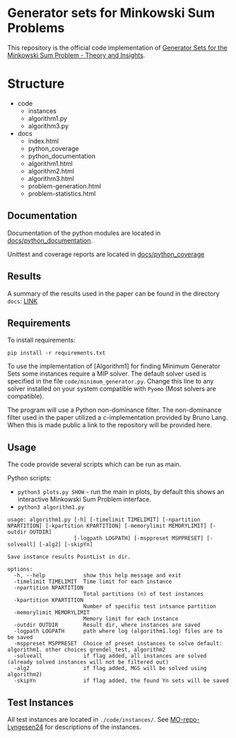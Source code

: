 # Generator sets for Minkowski Sum Problems

This repository is the official code implementation of [Generator Sets for the Minkowski Sum Problem - Theory and Insights](https://arxiv.org/). 


# Structure 

- code
  - instances
  - algorithm1.py
  - algorithm3.py
- docs
  - index.html
  - python_coverage
  - python_documentation
  - algorithm1.html
  - algorithm2.html
  - algorithm3.html
  - problem-generation.html
  - problem-statistics.html


## Documentation

Documentation of the python modules are located in [docs/python_documentation](./docs/python_documentation).

Unittest and coverage reports are located in [docs/python_coverage](./docs/)

## Results

A summary of the results used in the paper can be found in the directory `docs`:
[LINK](./docs/)


## Requirements

To install requirements:

```setup
pip install -r requirements.txt
```

To use the implementation of [Algorithm1] for finding Minimum Generator Sets some instances require a MIP solver. The default solver used is specified in the file `code/minimum_generator.py`. Change this line to any solver installed on your system compatible with `Pyomo` (Most solvers are compatible).

The program will use a Python non-dominance filter. The non-dominance filter used in the paper utilized a c-implementation provided by Bruno Lang. When this is made public a link to the repository will be provided here.


## Usage

The code provide several scripts which can be run as main.

Python scripts:

- `python3 plots.py SHOW` - run the main in plots, by default this shows an interactive Minkowski Sum Problem interface.
- `python3 algorithm1.py `

```
usage: algorithm1.py [-h] [-timelimit TIMELIMIT] [-npartition NPARTITION] [-kpartition KPARTITION] [-memorylimit MEMORYLIMIT] [-outdir OUTDIR]
                     [-logpath LOGPATH] [-msppreset MSPPRESET] [-solveall] [-alg2] [-skipYn]

Save instance results PointList in dir.

options:
  -h, --help            show this help message and exit
  -timelimit TIMELIMIT  Time limit for each instance
  -npartition NPARTITION
                        Total partitions (n) of test instances
  -kpartition KPARTITION
                        Number of specific test intsance partition
  -memorylimit MEMORYLIMIT
                        Memory limit for each instance
  -outdir OUTDIR        Result dir, where instances are saved
  -logpath LOGPATH      path where log (algorithm1.log) files are to be saved
  -msppreset MSPPRESET  Choice of preset instances to solve default: algorithm1. other choices grendel_test, algorithm2
  -solveall             if flag added, all instances are solved (already solved instances will not be filtered out)
  -alg2                 if flag added, MGS will be solved using algorithm2)
  -skipYn               if flag added, the found Yn sets will be saved

```




## Test Instances

All test instances are located in `./code/instances/`. See [MO-repo-Lyngesen24](https://github.com/MCDMSociety/MOrepo-Lyngesen24) for descriptions of the instances.
